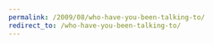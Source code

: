 ```yaml
---
permalink: /2009/08/who-have-you-been-talking-to/
redirect_to: /who-have-you-been-talking-to/
---
```

